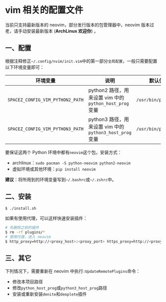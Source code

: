 # vim 相关的配置文件

当前只支持最新版本的 neovim，部分发行版本的包管理器中，neovim 版本过老，请手动安装最新版本 (**ArchLinux 欢迎你**) 。

## 一、配置

根据注释修正`~/.config/nvim/init.vim`中的第一部分`全局配置`，一般只需要配置以下环境变量即可：

| 环境变量                         | 说明                                                   | 默认值             |
|----------------------------------|--------------------------------------------------------|--------------------|
| `SPACEZ_CONFIG_VIM_PYTHON2_PATH` | python2 路径，用来设置 vim 中的`python_host_prog`变量  | `/usr/bin/python2` |
| `SPACEZ_CONFIG_VIM_PYTHON3_PATH` | python3 路径，用来设置 vim 中的`python3_host_prog`变量 | `/usr/bin/python3` |

要保证这两个 Python 环境中都有`neovim`这个包，安装方式：

+ archlinux：`sudo pacman -S python-neovim python2-neovim`
+ 虚拟环境或其他环境：`pip install neovim`

**建议**：将所用到的环境变量写到`~/.bashrc`或`~/.zshrc`中。

## 二、安装

```bash
$ ./install.sh
```

如果有使用代理，可以这样快速安装插件：

```bash
# 先删除之前的插件
$ rm -rf plugins/*
# 使用代理，进入 neovim
$ http_proxy=http://<proxy_host>:<proxy_port> https_proxy=http://<proxy_host>:<proxy_port> ./install.sh
```

## 三、其它

下列情况下，需要重新在 neovim 中执行`:UpdateRemotePlugins`命令：

+ 修改本项目路径
+ 修改`python_host_prog`或`python3_host_prog`路径
+ 安装或重新安装`denite`和`deoplete`插件

